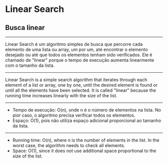 # Linear Search
## Busca linear 
***
Linear Search é um algoritmo simples de busca que percorre cada elemento de uma lista ou array, um por um,
até encontrar o elemento desejado ou até que todos os elementos tenham sido verificados.
Ele é chamado de "linear" porque o tempo de execução aumenta linearmente com o tamanho da lista.
***
Linear Search is a simple search algorithm that iterates through each element of a list or array, one by one,
until the desired element is found or until all the elements have been selected.
It is called "linear" because the running time increases linearly with the size of the list.
***
- Tempo de execução: O(n), onde n é o número de elementos na lista. No pior caso, o algoritmo precisa verificar todos os elementos.
- Espaço: O(1), pois não utiliza espaço adicional proporcional ao tamanho da lista.
 ___
- Running time: O(n), where n is the number of elements in the list. In the worst case, the algorithm needs to check all elements.
- Space: O(1), since it does not use additional space proportional to the size of the list.
